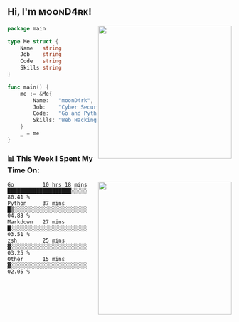 <h2> Hi, I'm ᴍᴏᴏɴD4ʀᴋ!</h2>
<img align='right' src="https://github-readme-stats.vercel.app/api?username=moond4rk&show_icons=true&theme=radical" width="300">


```go
package main

type Me struct {
	Name   string
	Job    string
	Code   string
	Skills string
}

func main() {
	me := &Me{
		Name:   "moonD4rk",
		Job:    "Cyber Security Engineer",
		Code:   "Go and Python and Others",
		Skills: "Web Hacking ^o^",
	}
	_ = me
}
```



<h3>📊 This Week I Spent My Time On:</h3>
<img align='right' src="https://spotify-github-profile.vercel.app/api/view?uid=dayjackson56081&cover_image=true&theme=novatorem" width="300">

<!--START_SECTION:waka-->
```text
Go         10 hrs 18 mins  ████████████████████░░░░░   80.41 % 
Python     37 mins         █▒░░░░░░░░░░░░░░░░░░░░░░░   04.83 % 
Markdown   27 mins         █░░░░░░░░░░░░░░░░░░░░░░░░   03.51 % 
zsh        25 mins         ▓░░░░░░░░░░░░░░░░░░░░░░░░   03.25 % 
Other      15 mins         ▓░░░░░░░░░░░░░░░░░░░░░░░░   02.05 % 
```
<!--END_SECTION:waka-->

